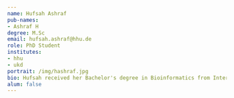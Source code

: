 ```yaml
---
name: Hufsah Ashraf
pub-names:
- Ashraf H
degree: M.Sc
email: hufsah.ashraf@hhu.de
role: PhD Student
institutes:
- hhu
- ukd
portrait: /img/hashraf.jpg
bio: Hufsah received her Bachelor's degree in Bioinformatics from International Islamic University, Pakistan in 2015. She completed her Master's degree in Computational Sciences and Engineering from National University of Sciences and Technology, Pakistan in 2017. In September 2019, she started her PhD at University of Saarland, Saarbrücken and later moved to Universitätsklinikum Düsseldorf in July 2020. Her current research interests include Genomic structural variation, Genotyping & Haplotype phasing and Pangenomics .
alum: false
---
```


